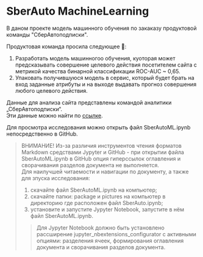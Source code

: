 # SberAuto MachineLearning

В даном проекте модель машинного обучения по закаказу продуктовой команды "СберАвтоподписки".  
  
Продуктовая команда просила следующее 🧐:
1) Разработать модель машинногоо обучения, куоторая может предсказывать совершение целевого действия посетителем сайта с метрикой качества
бинарной классификации ROC-AUC ~ 0,65.
2) Упаковать получившуюся модель в сервис, который будет брать на вход заданные атрибуты и на выходе выдавать прогноз совершения любого целевого действия. 
  
  
Данные для анализа сайта представлены командой аналитики „СберАвтоподписки“.  
Эти данные можно найти по [ссылке](https://drive.google.com/drive/folders/1rA4o6KHH-M2KMvBLHp5DZ5gioF2q7hZw).


Для просмотра исследования можно открыть файл SberAutoML.ipynb непосредственно в GitHub.
> ВНИМАНИЕ! Из-за различия инструментов чтения форматов Markdown средствами Jypyter и GitHub - при открытии файла SberAutoML.ipynb в GitHub опция гиперссылок оглавления и сворачивания разделов документа не выполняется.  
> Для наилучшей читаемости и навигации по документу, а также для зпуска исследования:
> 1. скачайте файл SberAutoML.ipynb на компьютер;
> 2. скачайте папки: package и pictures на компьютер в директорию где расположен файл SberAuto.ipynb;
> 3. установите и запустите Jypyter Notebook, запустите в нём файл SberAutoML.ipynb.
>> Для Jypyter Notebook должно быть установлено рассширение jupyter_nbextensions_configurator с активными опциями: разделения ячеек, формирования оглавления документа и сворачивания разделов документа.

